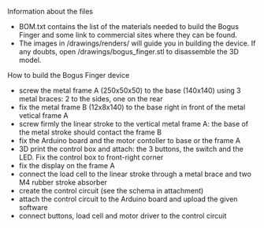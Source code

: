 Information about the files

- BOM.txt contains the list of the materials needed to build the Bogus Finger and some link to commercial sites where they can be found.
- The images in /drawings/renders/ will guide you in building the device. If any doubts, open /drawings/bogus_finger.stl to disassemble the 3D model. 

How to build the Bogus Finger device

- screw the metal frame A (250x50x50) to the base (140x140) using 3 metal braces: 2 to the sides, one on the rear
- fix the metal frame B (12x8x140) to the base right in front of the metal vetical frame A
- screw firmly the linear stroke to the vertical metal frame A: the base of the metal stroke should contact the frame B
- fix the Arduino board and the motor contoller to base or the frame A 
- 3D print the control box and attach: the 3 buttons, the switch and the LED. Fix the control box to front-right corner
- fix the display on the frame A
- connect the load cell to the linear stroke through a metal brace and two M4 rubber stroke absorber
- create the control circuit (see the schema in attachment)
- attach the control circuit to the Arduino board and upload the given software
- connect buttons, load cell and motor driver to the control circuit

